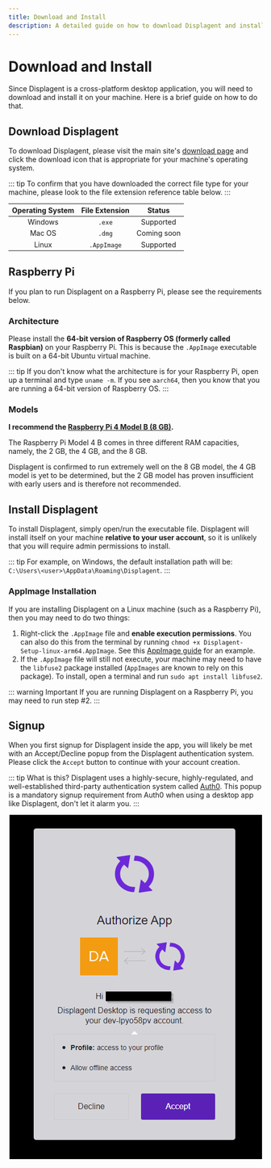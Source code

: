 ```yaml
---
title: Download and Install
description: A detailed guide on how to download Displagent and install it on your respective operating system.
---
```


# Download and Install

Since Displagent is a cross-platform desktop application, you will need to download and install it on your machine. Here is a brief guide on how to do that.

## Download Displagent

To download Displagent, please visit the main site's [download page](https://www.displagent.io/download) and click the download icon that is appropriate for your machine's operating system.

::: tip
To confirm that you have downloaded the correct file type for your machine, please look to the file extension reference table below.
:::

| Operating System | File Extension | Status |
| :---: | :---: | :---: |
| Windows | `.exe` | Supported |
| Mac OS | `.dmg` | Coming soon |
| Linux | `.AppImage` | Supported |

## Raspberry Pi

If you plan to run Displagent on a Raspberry Pi, please see the requirements below.

### Architecture

Please install the **64-bit version of Raspberry OS (formerly called Raspbian)** on your Raspberry Pi. This is because the `.AppImage` executable is built on a 64-bit Ubuntu virtual machine.

::: tip
If you don't know what the architecture is for your Raspberry Pi, open up a terminal and type `uname -m`. If you see `aarch64`, then you know that you are running a 64-bit version of Raspberry OS.
:::

### Models

**I recommend the [Raspberry Pi 4 Model B (8 GB)](https://www.raspberrypi.com/products/raspberry-pi-4-model-b/).**  

The Raspberry Pi Model 4 B comes in three different RAM capacities, namely, the 2 GB, the 4 GB, and the 8 GB.

Displagent is confirmed to run extremely well on the 8 GB model, the 4 GB model is yet to be determined, but the 2 GB model has proven insufficient with early users and is therefore not recommended.

## Install Displagent

To install Displagent, simply open/run the executable file. Displagent will install itself on your machine **relative to your user account**, so it is unlikely that you will require admin permissions to install.

::: tip
For example, on Windows, the default installation path will be: `C:\Users\<user>\AppData\Roaming\Displagent`.
:::

### AppImage Installation

If you are installing Displagent on a Linux machine (such as a Raspberry Pi), then you may need to do two things:

1. Right-click the `.AppImage` file and **enable execution permissions**. You can also do this from the terminal by running `chmod +x Displagent-Setup-linux-arm64.AppImage`. See this [AppImage guide](https://docs.appimage.org/introduction/quickstart.html) for an example.
2. If the `.AppImage` file will still not execute, your machine may need to have the `libfuse2` package installed (`AppImages` are known to rely on this package). To install, open a terminal and run `sudo apt install libfuse2`.

::: warning Important
If you are running Displagent on a Raspberry Pi, you may need to run step #2.
:::

## Signup

When you first signup for Displagent inside the app, you will likely be met with an Accept/Decline popup from the Displagent authentication system. Please click the `Accept` button to continue with your account creation.

::: tip What is this?
Displagent uses a highly-secure, highly-regulated, and well-established third-party authentication system called [Auth0](https://www.auth0.com). This popup is a mandatory signup requirement from Auth0 when using a desktop app like Displagent, don't let it alarm you.
:::

<p align="center">
    <img src="./auth0-signup-popup.png" />
</p>